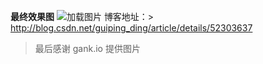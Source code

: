 **最终效果图**
  ![加载图片](https://github.com/guiping/PicturesCacheDemo/blob/master/app/art/demogif.gif)
博客地址：> http://blog.csdn.net/guiping_ding/article/details/52303637
> 最后感谢 gank.io 提供图片